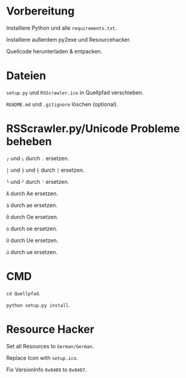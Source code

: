 # Vorbereitung

Installiere Python und alle ```requirements.txt```.

Installiere außerdem py2exe und Resourcehacker.

Quellcode herunterladen & entpacken.

# Dateien

```setup.py``` und ```RSScrawler.ico``` in Quellpfad verschieben.

```README.md``` und ```.gitignore``` löschen (optional).

# RSScrawler.py/Unicode Probleme beheben

```┌``` und ```┐``` durch ```.``` ersetzen.

```│``` und ```├``` und ```┤``` durch ```|``` ersetzen.

```└``` und ```┘``` durch ```'``` ersetzen.

```Ä``` durch Ae ersetzen.

```ä``` durch ae ersetzen.

```Ö``` durch Oe ersetzen.

```ö``` durch oe ersetzen.

```Ü``` durch Ue ersetzen.

```ü``` durch ue ersetzen.

# CMD

```cd Quellpfad```.

```python setup.py install```.

# Resource Hacker

Set all Resources to ```German/German```.

Replace Icon with ```setup.ico```.

Fix VersionInfo ```0x0409``` to ```0x0407```.
